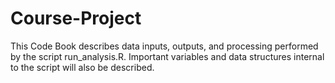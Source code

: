 Course-Project
==============
This Code Book describes data inputs, outputs, and processing performed by the script run_analysis.R.  Important variables and data structures internal to the script will also be described.


